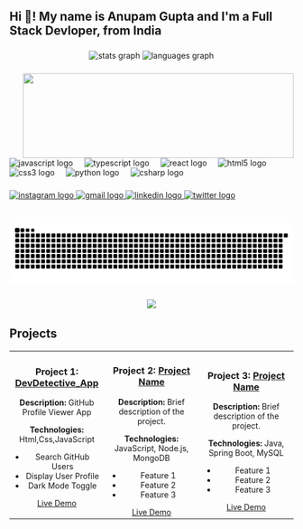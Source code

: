 <h2 align="left">Hi 👋! My name is Anupam Gupta and I'm a Full Stack Devloper, from India</h2>

###

<div align="center">
  <img src="https://github-readme-stats.vercel.app/api?username=c2gup&hide_title=false&hide_rank=false&show_icons=true&include_all_commits=true&count_private=true&disable_animations=false&theme=dracula&locale=en&hide_border=false" height="150" alt="stats graph"  />
  <img src="https://github-readme-stats.vercel.app/api/top-langs?username=c2gup&locale=en&hide_title=false&layout=compact&card_width=320&langs_count=5&theme=dracula&hide_border=false" height="150" alt="languages graph"  />
</div>

###

<img align="right" height="150" src="https://giphy.com/embed/i1JHRZSXO9LZZDHqii" width="480" height="442" frameBorder="0" class="giphy-embed"  />



###

<div align="left">
  <img src="https://cdn.jsdelivr.net/gh/devicons/devicon/icons/javascript/javascript-original.svg" height="30" alt="javascript logo"  />
  <img width="12" />
  <img src="https://cdn.jsdelivr.net/gh/devicons/devicon/icons/typescript/typescript-original.svg" height="30" alt="typescript logo"  />
  <img width="12" />
  <img src="https://cdn.jsdelivr.net/gh/devicons/devicon/icons/react/react-original.svg" height="30" alt="react logo"  />
  <img width="12" />
  <img src="https://cdn.jsdelivr.net/gh/devicons/devicon/icons/html5/html5-original.svg" height="30" alt="html5 logo"  />
  <img width="12" />
  <img src="https://cdn.jsdelivr.net/gh/devicons/devicon/icons/css3/css3-original.svg" height="30" alt="css3 logo"  />
  <img width="12" />
  <img src="https://cdn.jsdelivr.net/gh/devicons/devicon/icons/python/python-original.svg" height="30" alt="python logo"  />
  <img width="12" />
  <img src="https://cdn.jsdelivr.net/gh/devicons/devicon/icons/csharp/csharp-original.svg" height="30" alt="csharp logo"  />
</div>

###
###

<div align="left">
  <a href="https://www.instagram.com/_c2__not/" target="_blank">
    <img src="https://img.shields.io/static/v1?message=Instagram&logo=instagram&label=&color=E4405F&logoColor=white&labelColor=&style=for-the-badge" height="35" alt="instagram logo"  />
  </a>
  <a href="c2gupt@gmail.com" target="_blank">
    <img src="https://img.shields.io/static/v1?message=Gmail&logo=gmail&label=&color=D14836&logoColor=white&labelColor=&style=for-the-badge" height="35" alt="gmail logo"  />
  </a>
  <a href="https://www.linkedin.com/in/anupamc2/" target="_blank">
    <img src="https://img.shields.io/static/v1?message=LinkedIn&logo=linkedin&label=&color=0077B5&logoColor=white&labelColor=&style=for-the-badge" height="35" alt="linkedin logo"  />
  </a>
  <a href="https://x.com/G2anupamGupta" target="_blank">
    <img src="https://img.shields.io/static/v1?message=Twitter&logo=twitter&label=&color=1DA1F2&logoColor=white&labelColor=&style=for-the-badge" height="35" alt="twitter logo"  />
  </a>
</div>

###

<br clear="both">

<img src="https://raw.githubusercontent.com/c2gup/c2gup/output/snake.svg" alt="Snake animation" />

###

###

<div align="center">
  <img src="https://profile-counter.glitch.me/c2gup/count.svg?"  />
</div>

###


## Projects

<div align="center">
  <table>
    <tr>
      <td width="33%" align="center">
        <h3>Project 1: <a href="https://github.com/c2gup/DevDetective_App">DevDetective_App</a></h3>
            <p><strong>Description:</strong> GitHub Profile  Viewer App</p>
          <p><strong>Technologies:</strong> Html,Css,JavaScript</p>
       <ul style="margin: 0; padding-left: 20px;">
                  <li>Search GitHub Users</li>
                   <li>Display User Profile</li>
                   <li>Dark Mode Toggle</li>
        </ul>

  <a href="https://devdetechtiv.onrender.com/">Live Demo</a>
 </td>
      <td width="33%" align="center">
        <h3>Project 2: <a href="https://github.com/yourusername/project-repo">Project Name</a></h3>
        <p><strong>Description:</strong> Brief description of the project.</p>
        <p><strong>Technologies:</strong> JavaScript, Node.js, MongoDB</p>
        <ul>
          <li>Feature 1</li>
          <li>Feature 2</li>
          <li>Feature 3</li>
        </ul>
        <a href="https://yourdemo.com">Live Demo</a>
      </td>
      <td width="33%" align="center">
        <h3>Project 3: <a href="https://github.com/yourusername/project-repo">Project Name</a></h3>
        <p><strong>Description:</strong> Brief description of the project.</p>
        <p><strong>Technologies:</strong> Java, Spring Boot, MySQL</p>
        <ul>
          <li>Feature 1</li>
          <li>Feature 2</li>
          <li>Feature 3</li>
        </ul>
        <a href="https://yourdemo.com">Live Demo</a>
      </td>
    </tr>
  </table>
</div>



